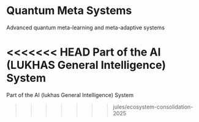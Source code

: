 # Quantum Meta Systems

Advanced quantum meta-learning and meta-adaptive systems

<<<<<<< HEAD
Part of the AI (LUKHAS General Intelligence) System
=======
Part of the AI (lukhas General Intelligence) System
>>>>>>> jules/ecosystem-consolidation-2025
